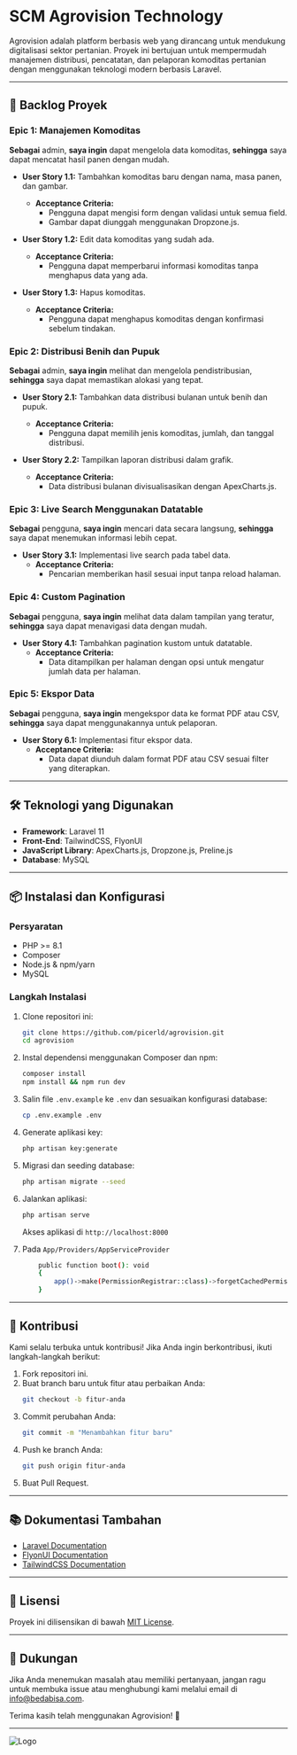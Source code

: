 # SCM Agrovision Technology

Agrovision adalah platform berbasis web yang dirancang untuk mendukung digitalisasi sektor pertanian. Proyek ini bertujuan untuk mempermudah manajemen distribusi, pencatatan, dan pelaporan komoditas pertanian dengan menggunakan teknologi modern berbasis Laravel.

---

## 📝 **Backlog Proyek**

### **Epic 1: Manajemen Komoditas**

**Sebagai** admin, **saya ingin** dapat mengelola data komoditas, **sehingga** saya dapat mencatat hasil panen dengan mudah.

-   **User Story 1.1:** Tambahkan komoditas baru dengan nama, masa panen, dan gambar.

    -   **Acceptance Criteria:**
        -   Pengguna dapat mengisi form dengan validasi untuk semua field.
        -   Gambar dapat diunggah menggunakan Dropzone.js.

-   **User Story 1.2:** Edit data komoditas yang sudah ada.

    -   **Acceptance Criteria:**
        -   Pengguna dapat memperbarui informasi komoditas tanpa menghapus data yang ada.

-   **User Story 1.3:** Hapus komoditas.
    -   **Acceptance Criteria:**
        -   Pengguna dapat menghapus komoditas dengan konfirmasi sebelum tindakan.

### **Epic 2: Distribusi Benih dan Pupuk**

**Sebagai** admin, **saya ingin** melihat dan mengelola pendistribusian, **sehingga** saya dapat memastikan alokasi yang tepat.

-   **User Story 2.1:** Tambahkan data distribusi bulanan untuk benih dan pupuk.

    -   **Acceptance Criteria:**
        -   Pengguna dapat memilih jenis komoditas, jumlah, dan tanggal distribusi.

-   **User Story 2.2:** Tampilkan laporan distribusi dalam grafik.
    -   **Acceptance Criteria:**
        -   Data distribusi bulanan divisualisasikan dengan ApexCharts.js.

### **Epic 3: Live Search Menggunakan Datatable**

**Sebagai** pengguna, **saya ingin** mencari data secara langsung, **sehingga** saya dapat menemukan informasi lebih cepat.

-   **User Story 3.1:** Implementasi live search pada tabel data.
    -   **Acceptance Criteria:**
        -   Pencarian memberikan hasil sesuai input tanpa reload halaman.

### **Epic 4: Custom Pagination**

**Sebagai** pengguna, **saya ingin** melihat data dalam tampilan yang teratur, **sehingga** saya dapat menavigasi data dengan mudah.

-   **User Story 4.1:** Tambahkan pagination kustom untuk datatable.
    -   **Acceptance Criteria:**
        -   Data ditampilkan per halaman dengan opsi untuk mengatur jumlah data per halaman.

### **Epic 5: Ekspor Data**

**Sebagai** pengguna, **saya ingin** mengekspor data ke format PDF atau CSV, **sehingga** saya dapat menggunakannya untuk pelaporan.

-   **User Story 6.1:** Implementasi fitur ekspor data.
    -   **Acceptance Criteria:**
        -   Data dapat diunduh dalam format PDF atau CSV sesuai filter yang diterapkan.

---

## 🛠️ **Teknologi yang Digunakan**

-   **Framework**: Laravel 11
-   **Front-End**: TailwindCSS, FlyonUI
-   **JavaScript Library**: ApexCharts.js, Dropzone.js, Preline.js
-   **Database**: MySQL

---

## 📦 **Instalasi dan Konfigurasi**

### Persyaratan

-   PHP >= 8.1
-   Composer
-   Node.js & npm/yarn
-   MySQL

### Langkah Instalasi

1. Clone repositori ini:

    ```bash
    git clone https://github.com/picerld/agrovision.git
    cd agrovision
    ```

2. Instal dependensi menggunakan Composer dan npm:

    ```bash
    composer install
    npm install && npm run dev
    ```

3. Salin file `.env.example` ke `.env` dan sesuaikan konfigurasi database:

    ```bash
    cp .env.example .env
    ```

4. Generate aplikasi key:

    ```bash
    php artisan key:generate
    ```

5. Migrasi dan seeding database:

    ```bash
    php artisan migrate --seed
    ```

6. Jalankan aplikasi:

    ```bash
    php artisan serve
    ```

    Akses aplikasi di `http://localhost:8000`

7. Pada `App/Providers/AppServiceProvider`
    ```bash
        public function boot(): void
        {
            app()->make(PermissionRegistrar::class)->forgetCachedPermissions();
        }
    ```

---

## 🎨 **Kontribusi**

Kami selalu terbuka untuk kontribusi! Jika Anda ingin berkontribusi, ikuti langkah-langkah berikut:

1. Fork repositori ini.
2. Buat branch baru untuk fitur atau perbaikan Anda:
    ```bash
    git checkout -b fitur-anda
    ```
3. Commit perubahan Anda:
    ```bash
    git commit -m "Menambahkan fitur baru"
    ```
4. Push ke branch Anda:
    ```bash
    git push origin fitur-anda
    ```
5. Buat Pull Request.

---

## 📚 **Dokumentasi Tambahan**

-   [Laravel Documentation](https://laravel.com/docs)
-   [FlyonUI Documentation](https://flyonui.com/)
-   [TailwindCSS Documentation](https://tailwindcss.com/docs)

---

## 🤝 **Lisensi**

Proyek ini dilisensikan di bawah [MIT License](LICENSE).

---

## 🌟 **Dukungan**

Jika Anda menemukan masalah atau memiliki pertanyaan, jangan ragu untuk membuka issue atau menghubungi kami melalui email di info@bedabisa.com.

Terima kasih telah menggunakan Agrovision! 🌾

---

![Logo](https://bedabisa.com/assets/img/logo/logo-bedabisa.png)


